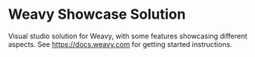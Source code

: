 # Weavy Showcase Solution
Visual studio solution for Weavy, with some features showcasing different aspects. See https://docs.weavy.com for getting started instructions.
